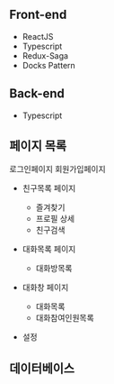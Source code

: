 


## Front-end
- ReactJS
- Typescript
- Redux-Saga
- Docks Pattern



## Back-end
- Typescript




## 페이지 목록
로그인페이지
회원가입페이지

* 친구목록 페이지
  * 즐겨찾기
  * 프로필 상세
  * 친구검색
* 대화목록 페이지
  * 대화방목록
* 대화창 페이지
  * 대화목록
  * 대화참여인원목록

* 설정


## 데이터베이스






